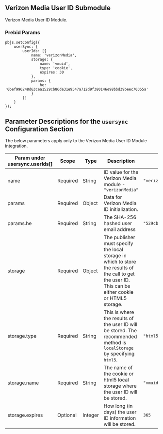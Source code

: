 ## Verizon Media User ID Submodule

Verizon Media User ID Module.

### Prebid Params

```
pbjs.setConfig({
    userSync: {
        userIds: [{
            name: 'verizonMedia',
            storage: {
                name: 'vmuid',
                type: 'cookie',
                expires: 30
            },
            params: {
                he: '0bef996248d63cea1529cb86de31e9547a712d9f380146e98bbd39beec70355a'
            }
        }]
    }
});
```
## Parameter Descriptions for the `usersync` Configuration Section
The below parameters apply only to the Verizon Media User ID Module integration.

| Param under usersync.userIds[] | Scope | Type | Description | Example |
| --- | --- | --- | --- | --- |
| name | Required | String | ID value for the Verizon Media module - `"verizonMedia"` | `"verizonMedia"` |
| params | Required | Object | Data for Verizon Media ID initialization. | |
| params.he | Required | String | The SHA-256 hashed user email address | `"529cb86de31e9547a712d9f380146e98bbd39beec"` |
| storage | Required | Object | The publisher must specify the local storage in which to store the results of the call to get the user ID. This can be either cookie or HTML5 storage. | |
| storage.type | Required | String | This is where the results of the user ID will be stored. The recommended method is `localStorage` by specifying `html5`. | `"html5"` |
| storage.name | Required | String | The name of the cookie or html5 local storage where the user ID will be stored. | `"vmuid"` |
| storage.expires | Optional | Integer | How long (in days) the user ID information will be stored. | `365` |
